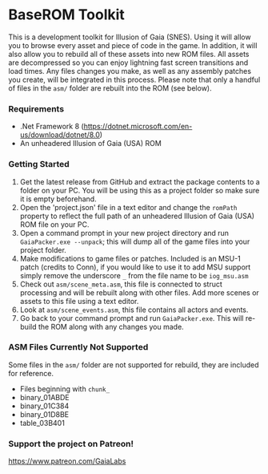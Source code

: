 ﻿# BaseROM Toolkit

This is a development toolkit for Illusion of Gaia (SNES). Using it will allow you to browse every asset and piece of code in the game. In addition, it will also allow you to rebuild all of these assets into new ROM files. All assets are decompressed so you can enjoy lightning fast screen transitions and load times. Any files changes you make, as well as any assembly patches you create, will be integrated in this process. Please note that only a handful of files in the `asm/` folder are rebuilt into the ROM (see below).

### Requirements

* .Net Framework 8 (https://dotnet.microsoft.com/en-us/download/dotnet/8.0)
* An unheadered Illusion of Gaia (USA) ROM

### Getting Started

1. Get the latest release from GitHub and extract the package contents to a folder on your PC. You will be using this as a project folder so make sure it is empty beforehand.
2. Open the 'project.json' file in a text editor and change the `romPath` property to reflect the full path of an unheadered Illusion of Gaia (USA) ROM file on your PC.
3. Open a command prompt in your new project directory and run `GaiaPacker.exe --unpack`; this will dump all of the game files into your project folder.
4. Make modifications to game files or patches. Included is an MSU-1 patch (credits to Conn), if you would like to use it to add MSU support simply remove the underscore `_` from the file name to be `iog_msu.asm`
5. Check out `asm/scene_meta.asm`, this file is connected to struct processing and will be rebuilt along with other files. Add more scenes or assets to this file using a text editor.
6. Look at `asm/scene_events.asm`, this file contains all actors and events.
7. Go back to your command prompt and run `GaiaPacker.exe`. This will re-build the ROM along with any changes you made.

### ASM Files Currently Not Supported

Some files in the `asm/` folder are not supported for rebuild, they are included for reference.

* Files beginning with `chunk_`
* binary_01ABDE
* binary_01C384
* binary_01D8BE
* table_03B401


### Support the project on Patreon!
https://www.patreon.com/GaiaLabs
